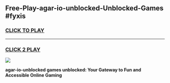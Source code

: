 
## Free-Play-agar-io-unblocked-Unblocked-Games #fyxis
<h3>
<a href="https://news.freeplayer.one?title=agar-io-unblocked&ref=8M">CLICK TO PLAY</a></h3>
<hr>

<h3>
<a href="https://news.freeplayer.one?title=agar-io-unblocked&ref=8M">CLICK 2 PLAY</a>
  
</h3>

<a href="https://news.freeplayer.one?title=agar-io-unblocked&ref=8M"><img src="https://clearcache.store/games.png"></a>


**agar-io-unblocked games unblocked: Your Gateway to Fun and Accessible Online Gaming**
